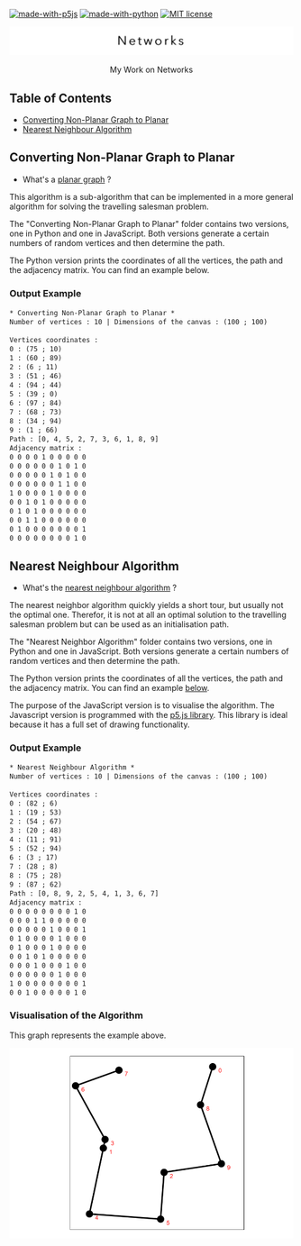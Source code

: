 [![made-with-p5js](https://img.shields.io/badge/Made_with-p5.js-ED1F5E.svg)](https://p5js.org)
[![made-with-python](https://img.shields.io/badge/Made%20with-Python-1f425f.svg)](https://www.python.org/)
[![MIT license](https://img.shields.io/badge/License-MIT-blue.svg)](https://github.com/armandwayoff/Travelling-Salesman-Problem/blob/master/LICENSE)

[![readme_title](readme_title.png)](https://github.com/armandwayoff/Networks)

<p align="center">My Work on Networks</p>

## Table of Contents

* [Converting Non-Planar Graph to Planar](#converting-non-planar-graph-to-planar)
* [Nearest Neighbour Algorithm](#nearest-neighbour-algorithm)

## Converting Non-Planar Graph to Planar

* What's a [planar graph](https://en.wikipedia.org/wiki/Planar_graph) ?

This algorithm is a sub-algorithm that can be implemented in a more general algorithm for solving the travelling salesman problem.

The "Converting Non-Planar Graph to Planar" folder contains two versions, one in Python and one in JavaScript. Both versions generate a certain numbers of random vertices and then determine the path.

The Python version prints the coordinates of all the vertices, the path and the adjacency matrix. You can find an example below.

### Output Example

```
* Converting Non-Planar Graph to Planar *
Number of vertices : 10 | Dimensions of the canvas : (100 ; 100)

Vertices coordinates :
0 : (75 ; 10)
1 : (60 ; 89)
2 : (6 ; 11)
3 : (51 ; 46)
4 : (94 ; 44)
5 : (39 ; 0)
6 : (97 ; 84)
7 : (68 ; 73)
8 : (34 ; 94)
9 : (1 ; 66)
Path : [0, 4, 5, 2, 7, 3, 6, 1, 8, 9]
Adjacency matrix :
0 0 0 0 1 0 0 0 0 0
0 0 0 0 0 0 1 0 1 0
0 0 0 0 0 1 0 1 0 0
0 0 0 0 0 0 1 1 0 0
1 0 0 0 0 1 0 0 0 0
0 0 1 0 1 0 0 0 0 0
0 1 0 1 0 0 0 0 0 0
0 0 1 1 0 0 0 0 0 0
0 1 0 0 0 0 0 0 0 1
0 0 0 0 0 0 0 0 1 0
```

## Nearest Neighbour Algorithm

* What's the [nearest neighbour algorithm](https://en.wikipedia.org/wiki/Nearest_neighbour_algorithm) ?

The nearest neighbor algorithm quickly yields a short tour, but usually not the optimal one. Therefor, it is not at all an optimal solution to the travelling salesman problem but can be used as an initialisation path.

The "Nearest Neighbor Algorithm" folder contains two versions, one in Python and one in JavaScript.
Both versions generate a certain numbers of random vertices and then determine the path. 

The Python version prints the coordinates of all the vertices, the path and the adjacency matrix. You can find an example [below](#output-example).

The purpose of the JavaScript version is to visualise the algorithm. The Javascript version is programmed with the [p5.js library](https://p5js.org/). This library is ideal because it has a full set of drawing functionality.

### Output Example

```
* Nearest Neighbour Algorithm *
Number of vertices : 10 | Dimensions of the canvas : (100 ; 100)

Vertices coordinates :
0 : (82 ; 6)
1 : (19 ; 53)
2 : (54 ; 67)
3 : (20 ; 48)
4 : (11 ; 91)
5 : (52 ; 94)
6 : (3 ; 17)
7 : (28 ; 8)
8 : (75 ; 28)
9 : (87 ; 62)
Path : [0, 8, 9, 2, 5, 4, 1, 3, 6, 7]
Adjacency matrix :
0 0 0 0 0 0 0 0 1 0
0 0 0 1 1 0 0 0 0 0
0 0 0 0 0 1 0 0 0 1
0 1 0 0 0 0 1 0 0 0
0 1 0 0 0 1 0 0 0 0
0 0 1 0 1 0 0 0 0 0
0 0 0 1 0 0 0 1 0 0
0 0 0 0 0 0 1 0 0 0
1 0 0 0 0 0 0 0 0 1
0 0 1 0 0 0 0 0 1 0
```

### Visualisation of the Algorithm

This graph represents the example above.

![NN1](illustration_images/NNA-visualisation-example.png)
